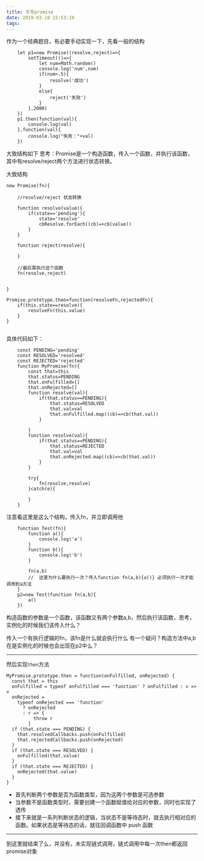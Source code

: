 ```yaml
---
title: 手写promise
date: 2019-03-18 15:53:19
tags:
---
```


作为一个经典题目，有必要手动实现一下，先看一般的结构

```
    let p1=new Promise((resolve,reject)=>{
        setTimeout(()=>{
            let num=Math.random()
            console.log('num',num)
            if(num>.5){
                resolve('成功')
            }
            else{
                reject('失败')
            }
        },2000)
    })
    p1.then(function(val){
        console.log(val)
    },function(val){
        console.log("失败："+val)
    }) 
```

大致结构如下
思考：Promise是一个构造函数，传入一个函数，并执行该函数，其中有resolve/reject两个方法进行状态转换。

大致结构

```
new Promise(fn){

    //resolve/reject 状态转换

    function resolve(value){
        if(state=='pending'){
            state='resolve'
            cbResolve.forEach((cb)=>cb(value))
        }
    }

    function reject(resolve){
        
    }

    //最后需执行这个函数
    fn(resolve,reject)


}

Promise.prototype.then=function(resolveFn,rejectedFn){
    if(this.state==resolve){
        resolveFn(this.value)
    }
}


```

具体代码如下：

```
    const PENDING='pending'
    const RESOLVED='resolved'
    const REJECTED='rejected'
    function MyPromise(fn){
        const that=this
        that.status=PENDING
        that.onFulfilled=[]
        that.onRejected=[]
        function resolve(val){
            if(that.status==PENDING){
                that.status=RESOLVED
                that.val=val
                that.onFulfilled.map((cb)=>cb(that.val))
            }

        }
        function resolve(val){
            if(that.status==PENDING){
                that.status=REJECTED
                that.val=val
                that.onRejected.map((cb)=>cb(that.val))
            }
        }

        try{
            fn(resolve,resolve)
        }catch(e){

        }
    }

```


注意看这里是这么个结构，传入fn，并立即调用他

```
    function Test(fn){
        function a(){
            console.log('a')
        }
        function b(){
            console.log('b')
        }

        fn(a,b)  
        //  这里为什么要执行一次？传入function fn(a,b){a()} 必须执行一次才能调用到a方法
    }
    p2=new Test(function fn(a,b){
        a()
    })
```

构造函数的参数是一个函数，该函数又有两个参数a,b，然后执行该函数，思考，实例化的时候我们该传入什么？

传入一个有执行逻辑的fn，该fn是什么就会执行什么
有一个疑问？构造方法中a,b在是实例化的时候也会出现在p2中么？

***


然后实现`then`方法

```
MyPromise.prototype.then = function(onFulfilled, onRejected) {
  const that = this
  onFulfilled = typeof onFulfilled === 'function' ? onFulfilled : v => v
  onRejected =
    typeof onRejected === 'function'
      ? onRejected
      : r => {
          throw r
        }
  if (that.state === PENDING) {
    that.resolvedCallbacks.push(onFulfilled)
    that.rejectedCallbacks.push(onRejected)
  }
  if (that.state === RESOLVED) {
    onFulfilled(that.value)
  }
  if (that.state === REJECTED) {
    onRejected(that.value)
  }
}
```

+ 首先判断两个参数是否为函数类型，因为这两个参数是可选参数
+ 当参数不是函数类型时，需要创建一个函数赋值给对应的参数，同时也实现了透传
+ 接下来就是一系列判断状态的逻辑，当状态不是等待态时，就去执行相对应的函数。如果状态是等待态的话，就往回调函数中 push 函数

***

到这里就结束了么，并没有，未实现链式调用，链式调用中每一次then都返回promise对象



